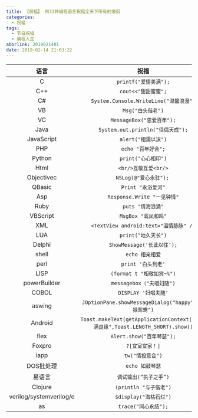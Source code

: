 ```yaml
---
title: 【祝福】 用33种编程语言祝福全天下所有的情侣
categories:
  - 祝福
tags:
  - 节日祝福
  - 编程人生
abbrlink: 2019021401
date: 2019-02-14 21:03:22
---
```


| 语言 | 祝福 |
| :--: | :--: |
| C | `printf("爱情美满");` |
| C++ | `cout<<"甜甜蜜蜜";` |
| C# | `System.Console.WriteLine("温馨浪漫")` |
| VB | `Msg("白头偕老")` |
| VC | `MessageBox("恩爱百年");` |
| Java | `System.out.println("佳偶天成");` |
| JavaScript | `alert("相濡以沫")` |
| PHP  | `echo "百年好合";` |
| Python | `print("心心相印")` |
| Html | `<br/>互敬互爱<br/>` |
| Objectivec | `NSLog(@"爱心永驻");`  |
| QBasic | `Print "永浴爱河"` |
| Asp | `Response.Write "一见钟情"` |
| Ruby | `puts "情海浪涌"` |
| VBScript | `MsgBox "鸾凤和鸣"` |
| XML | `<TextView android:text="温情脉脉" />` |
| LUA | `print("地久天长")` |
| Delphi | `ShowMessage('长此以往');` |
| shell | `echo 相亲相爱` |
| perl | `print '白头到老'` |
| LISP | `(format t "相敬如宾~%")` |
| powerBuilder | `messagebox（"夫唱妇随")` |
| COBOL | `DISPLAY '妇唱夫随'` |
| aswing | `JOptionPane.showMessageDialog("happy","福禄鸳鸯")` |
| Android | `Toast.makeText(getApplicationContext(),"美满良缘",Toast.LENGTH_SHORT).show()` |
| flex | `Alert.show("百年琴瑟");` |
| Foxpro | `?[宜室宜家！]` |
| iapp | `tw("情投意合")` |
| DOS批处理 | `echo 如鼓琴瑟` |
| 易语言 | `调试输出(“执子之手”)` |
| Clojure | `(println "与子偕老")` |
| verilog/systemverilog/e | `$display("海枯石烂")` |
| as | `trace("同心永结");` |